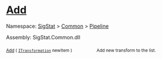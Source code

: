 # [Add](./ParallelTransformPipeline-100663502.md)

Namespace: [SigStat]() > [Common](./../../README.md) > [Pipeline](./../README.md)

Assembly: SigStat.Common.dll

<sub>[Add](./ParallelTransformPipeline-100663502.md) ( [`ITransformation`](./../../ITransformation.md) newItem )</sub>&nbsp; &nbsp; &nbsp; &nbsp; &nbsp; &nbsp; &nbsp; &nbsp; &nbsp;<sub>Add new transform to the list.</sub>

